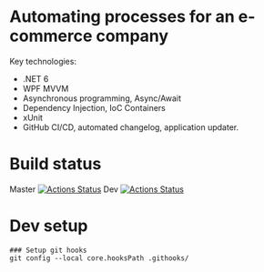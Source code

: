 # Automating processes for an e-commerce company

Key technologies:
- .NET 6
- WPF MVVM
- Asynchronous programming, Async/Await
- Dependency Injection, IoC Containers
- xUnit
- GitHub CI/CD, automated changelog, application updater.

# Build status
Master [![Actions Status](https://github.com/anion0278/mapp/actions/workflows/ci.yml/badge.svg?branch=master)](https://github.com/anion0278/mapp/actions)
Dev [![Actions Status](https://github.com/anion0278/mapp/actions/workflows/ci.yml/badge.svg?branch=dev)](https://github.com/anion0278/mapp/actions)

# Dev setup
```
### Setup git hooks
git config --local core.hooksPath .githooks/
```
